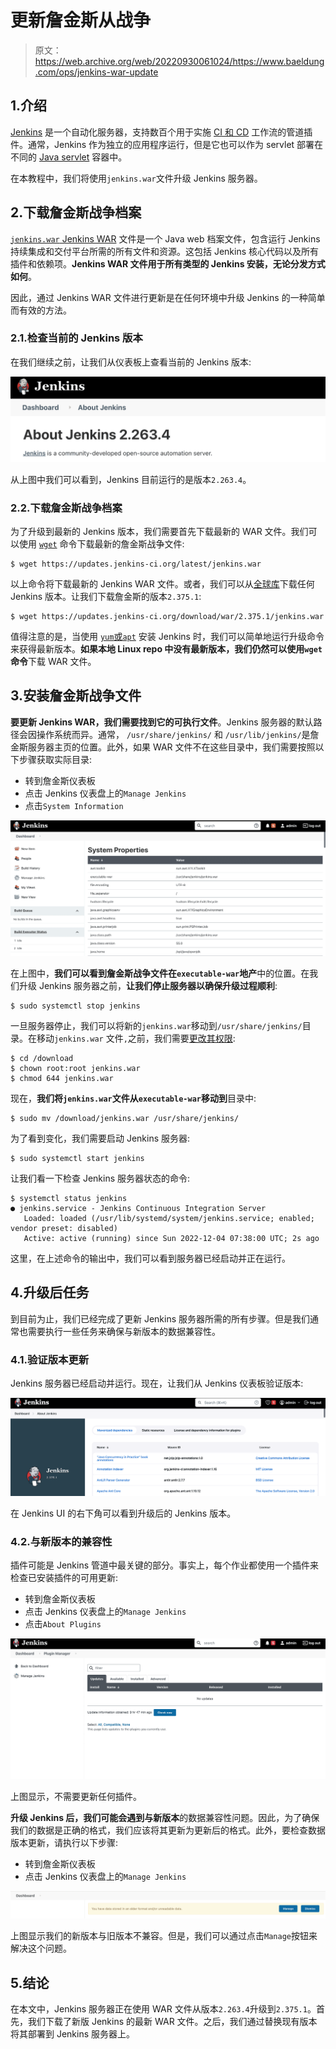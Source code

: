 # 更新詹金斯从战争

> 原文：<https://web.archive.org/web/20220930061024/https://www.baeldung.com/ops/jenkins-war-update>

## 1.介绍

[Jenkins](/web/20221223065112/https://www.baeldung.com/linux/jenkins-install-run) 是一个自动化服务器，支持数百个用于实施 [CI 和 CD](/web/20221223065112/https://www.baeldung.com/cs/continuous-integration-deployment-delivery) 工作流的管道插件。通常，Jenkins 作为独立的应用程序运行，但是它也可以作为 servlet 部署在不同的 [Java servlet](/web/20221223065112/https://www.baeldung.com/intro-to-servlets) 容器中。

在本教程中，我们将使用`jenkins.war`文件升级 Jenkins 服务器。

## 2.下载詹金斯战争档案

[`jenkins.war` Jenkins WAR](https://web.archive.org/web/20221223065112/https://www.jenkins.io/doc/book/installing/war-file/) 文件是一个 Java web 档案文件，包含运行 Jenkins 持续集成和交付平台所需的所有文件和资源。这包括 Jenkins 核心代码以及所有插件和依赖项。**Jenkins WAR 文件用于所有类型的 Jenkins 安装，无论分发方式如何**。

因此，通过 Jenkins WAR 文件进行更新是在任何环境中升级 Jenkins 的一种简单而有效的方法。

### 2.1.检查当前的 Jenkins 版本

在我们继续之前，让我们从仪表板上查看当前的 Jenkins 版本:

[![](img/38eab3f770931bc5066f61c2a2f355ff.png)](/web/20221223065112/https://www.baeldung.com/wp-content/uploads/2022/12/2_about_jenkins2.63.4-e1670151087919.png)

从上图中我们可以看到，Jenkins 目前运行的是版本`2.263.4`。

### 2.2.下载詹金斯战争档案

为了升级到最新的 Jenkins 版本，我们需要首先下载最新的 WAR 文件。我们可以使用 [`wget`](/web/20221223065112/https://www.baeldung.com/linux/tag/wget) 命令下载最新的詹金斯战争文件:

```
$ wget https://updates.jenkins-ci.org/latest/jenkins.war
```

以上命令将下载最新的 Jenkins WAR 文件。或者，我们可以从[全球库](https://web.archive.org/web/20221223065112/https://updates.jenkins-ci.org/download/war/)下载任何 Jenkins 版本。让我们下载詹金斯的版本`2.375.1`:

```
$ wget https://updates.jenkins-ci.org/download/war/2.375.1/jenkins.war
```

值得注意的是，当使用 [`yum`或`apt`](/web/20221223065112/https://www.baeldung.com/linux/yum-and-apt) 安装 Jenkins 时，我们可以简单地运行升级命令来获得最新版本。**如果本地 Linux repo 中没有最新版本，我们仍然可以使用`wget`命令**下载 WAR 文件。

## 3.安装詹金斯战争文件

**要更新 Jenkins WAR，我们需要找到它的可执行文件**。Jenkins 服务器的默认路径会因操作系统而异。通常， `/usr/share/jenkins/` 和 `/usr/lib/jenkins/`是詹金斯服务器主页的位置。此外，如果 WAR 文件不在这些目录中，我们需要按照以下步骤获取实际目录:

*   转到詹金斯仪表板
*   点击 Jenkins 仪表盘上的`Manage Jenkins`
*   点击`System Information`

[![](img/ea679d2b0bbdd077a87f3814f2f41dfd.png)](/web/20221223065112/https://www.baeldung.com/wp-content/uploads/2022/12/2_executable-war.png)

在上图中，**我们可以看到詹金斯战争文件在`executable-war`地产**中的位置。在我们升级 Jenkins 服务器之前，**让我们停止服务器以确保升级过程顺利**:

```
$ sudo systemctl stop jenkins
```

一旦服务器停止，我们可以将新的`jenkins.war`移动到`/usr/share/jenkins/`目录。在移动`jenkins.war` 文件`,`之前，我们需要[更改其权限](/web/20221223065112/https://www.baeldung.com/linux/chown-chmod-permissions):

```
$ cd /download
$ chown root:root jenkins.war
$ chmod 644 jenkins.war
```

现在，**我们将`jenkins.war`文件从`executable-war`移动到**目录中:

```
$ sudo mv /download/jenkins.war /usr/share/jenkins/
```

为了看到变化，我们需要启动 Jenkins 服务器:

```
$ sudo systemctl start jenkins
```

让我们看一下检查 Jenkins 服务器状态的命令:

```
$ systemctl status jenkins
● jenkins.service - Jenkins Continuous Integration Server
   Loaded: loaded (/usr/lib/systemd/system/jenkins.service; enabled; vendor preset: disabled)
   Active: active (running) since Sun 2022-12-04 07:38:00 UTC; 2s ago
```

这里，在上述命令的输出中，我们可以看到服务器已经启动并正在运行。

## 4.升级后任务

到目前为止，我们已经完成了更新 Jenkins 服务器所需的所有步骤。但是我们通常也需要执行一些任务来确保与新版本的数据兼容性。

### 4.1.验证版本更新

Jenkins 服务器已经启动并运行。现在，让我们从 Jenkins 仪表板验证版本:

[![](img/bef1cf5d4dee92d3eb365f650a366aaa.png)](/web/20221223065112/https://www.baeldung.com/wp-content/uploads/2022/12/2_Screenshot-2022-12-04-at-5.08.22-PM.png)

在 Jenkins UI 的右下角可以看到升级后的 Jenkins 版本。

### 4.2.与新版本的兼容性

插件可能是 Jenkins 管道中最关键的部分。事实上，每个作业都使用一个插件来检查已安装插件的可用更新:

*   转到詹金斯仪表板
*   点击 Jenkins 仪表盘上的`Manage Jenkins`
*   点击`About Plugins`

[![](img/726f24a2f4c74e824eaa7069c7f131ee.png)](/web/20221223065112/https://www.baeldung.com/wp-content/uploads/2022/12/2_updates-2.png)

上图显示，不需要更新任何插件。

**升级 Jenkins 后，我们可能会遇到与新版本**的数据兼容性问题。因此，为了确保我们的数据是正确的格式，我们应该将其更新为更新后的格式。此外，要检查数据版本更新，请执行以下步骤:

*   转到詹金斯仪表板
*   点击 Jenkins 仪表盘上的`Manage Jenkins`

[![](img/f03468e7ba0e96b011f48e4d0b135ce1.png)](/web/20221223065112/https://www.baeldung.com/wp-content/uploads/2022/12/2_dataformat.png)

上图显示我们的新版本与旧版本不兼容。但是，我们可以通过点击`Manage`按钮来解决这个问题。

## 5.结论

在本文中，Jenkins 服务器正在使用 WAR 文件从版本`2.263.4`升级到`2.375.1`。首先，我们下载了新版 Jenkins 的最新 WAR 文件。之后，我们通过替换现有版本将其部署到 Jenkins 服务器上。